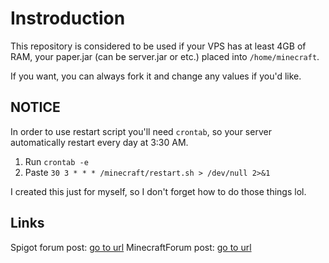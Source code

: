 # Instroduction

This repository is considered to be used if your VPS has at least 4GB of RAM, your paper.jar (can be server.jar or etc.) placed into `/home/minecraft`.

If you want, you can always fork it and change any values if you'd like.

## NOTICE

In order to use restart script you'll need `crontab`, so your server automatically restart every day at 3:30 AM.

1. Run `crontab -e`
2. Paste `30 3 * * * /minecraft/restart.sh > /dev/null 2>&1`

I created this just for myself, so I don't forget how to do those things lol.

## Links
Spigot forum post: [go to url](https://www.spigotmc.org/threads/cron-job-to-restart-servers.156728/)
MinecraftForum post: [go to url](https://www.minecraftforum.net/forums/support/server-support-and/1917504-auto-restart-script-linux-bukkit-maintenance-cron)

